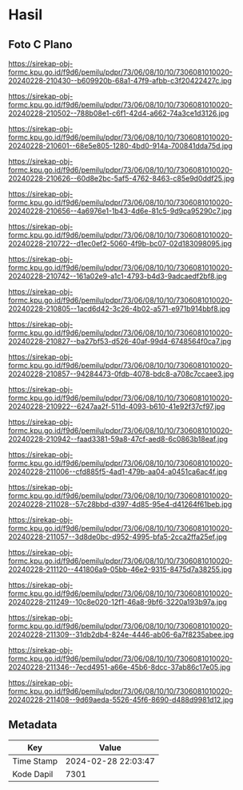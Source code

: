 # Hasil

## Foto C Plano

https://sirekap-obj-formc.kpu.go.id/f9d6/pemilu/pdpr/73/06/08/10/10/7306081010020-20240228-210430--b609920b-68a1-47f9-afbb-c3f20422427c.jpg

https://sirekap-obj-formc.kpu.go.id/f9d6/pemilu/pdpr/73/06/08/10/10/7306081010020-20240228-210502--788b08e1-c6f1-42d4-a662-74a3ce1d3126.jpg

https://sirekap-obj-formc.kpu.go.id/f9d6/pemilu/pdpr/73/06/08/10/10/7306081010020-20240228-210601--68e5e805-1280-4bd0-914a-700841dda75d.jpg

https://sirekap-obj-formc.kpu.go.id/f9d6/pemilu/pdpr/73/06/08/10/10/7306081010020-20240228-210626--60d8e2bc-5af5-4762-8463-c85e9d0ddf25.jpg

https://sirekap-obj-formc.kpu.go.id/f9d6/pemilu/pdpr/73/06/08/10/10/7306081010020-20240228-210656--4a6976e1-1b43-4d6e-81c5-9d9ca95290c7.jpg

https://sirekap-obj-formc.kpu.go.id/f9d6/pemilu/pdpr/73/06/08/10/10/7306081010020-20240228-210722--d1ec0ef2-5060-4f9b-bc07-02d183098095.jpg

https://sirekap-obj-formc.kpu.go.id/f9d6/pemilu/pdpr/73/06/08/10/10/7306081010020-20240228-210742--161a02e9-a1c1-4793-b4d3-9adcaedf2bf8.jpg

https://sirekap-obj-formc.kpu.go.id/f9d6/pemilu/pdpr/73/06/08/10/10/7306081010020-20240228-210805--1acd6d42-3c26-4b02-a571-e971b914bbf8.jpg

https://sirekap-obj-formc.kpu.go.id/f9d6/pemilu/pdpr/73/06/08/10/10/7306081010020-20240228-210827--ba27bf53-d526-40af-99d4-6748564f0ca7.jpg

https://sirekap-obj-formc.kpu.go.id/f9d6/pemilu/pdpr/73/06/08/10/10/7306081010020-20240228-210857--94284473-0fdb-4078-bdc8-a708c7ccaee3.jpg

https://sirekap-obj-formc.kpu.go.id/f9d6/pemilu/pdpr/73/06/08/10/10/7306081010020-20240228-210922--6247aa2f-511d-4093-b610-41e92f37cf97.jpg

https://sirekap-obj-formc.kpu.go.id/f9d6/pemilu/pdpr/73/06/08/10/10/7306081010020-20240228-210942--faad3381-59a8-47cf-aed8-6c0863b18eaf.jpg

https://sirekap-obj-formc.kpu.go.id/f9d6/pemilu/pdpr/73/06/08/10/10/7306081010020-20240228-211006--cfd885f5-4ad1-479b-aa04-a0451ca6ac4f.jpg

https://sirekap-obj-formc.kpu.go.id/f9d6/pemilu/pdpr/73/06/08/10/10/7306081010020-20240228-211028--57c28bbd-d397-4d85-95e4-d41264f61beb.jpg

https://sirekap-obj-formc.kpu.go.id/f9d6/pemilu/pdpr/73/06/08/10/10/7306081010020-20240228-211057--3d8de0bc-d952-4995-bfa5-2cca2ffa25ef.jpg

https://sirekap-obj-formc.kpu.go.id/f9d6/pemilu/pdpr/73/06/08/10/10/7306081010020-20240228-211120--441806a9-05bb-46e2-9315-8475d7a38255.jpg

https://sirekap-obj-formc.kpu.go.id/f9d6/pemilu/pdpr/73/06/08/10/10/7306081010020-20240228-211249--10c8e020-12f1-46a8-9bf6-3220a193b97a.jpg

https://sirekap-obj-formc.kpu.go.id/f9d6/pemilu/pdpr/73/06/08/10/10/7306081010020-20240228-211309--31db2db4-824e-4446-ab06-6a7f8235abee.jpg

https://sirekap-obj-formc.kpu.go.id/f9d6/pemilu/pdpr/73/06/08/10/10/7306081010020-20240228-211346--7ecd4951-a66e-45b6-8dcc-37ab86c17e05.jpg

https://sirekap-obj-formc.kpu.go.id/f9d6/pemilu/pdpr/73/06/08/10/10/7306081010020-20240228-211408--9d69aeda-5526-45f6-8690-d488d9981d12.jpg


## Metadata

| Key        | Value               |
| ---------- | ------------------- |
| Time Stamp | 2024-02-28 22:03:47 |
| Kode Dapil | 7301                |



